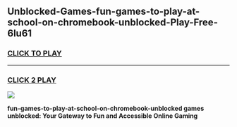 
## Unblocked-Games-fun-games-to-play-at-school-on-chromebook-unblocked-Play-Free-6lu61
<h3>
<a href="https://premium76.site?title=fun-games-to-play-at-school-on-chromebook-unblocked&ref=15A">CLICK TO PLAY</a></h3>
<hr>

<h3>
<a href="https://premium76.site?title=fun-games-to-play-at-school-on-chromebook-unblocked&ref=15A">CLICK 2 PLAY</a>
  
</h3>

<a href="https://premium76.site?title=fun-games-to-play-at-school-on-chromebook-unblocked&ref=15A"><img src="https://clearcache.store/games.png"></a>


**fun-games-to-play-at-school-on-chromebook-unblocked games unblocked: Your Gateway to Fun and Accessible Online Gaming**

